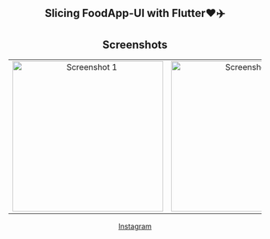 <center>

## Slicing FoodApp-UI with Flutter❤️✈️

<h2><i class="fab fa-instagram"></i> Screenshots <i class="fas fa-camera"></i></h2>

<table>
  <tr>
    <td align="center"><img src="https://i.postimg.cc/1tdGgXxv/Screenshot-2023-06-26-at-08-42-55.png" alt="Screenshot 1" width="300"></td>
    <td align="center"><img src="https://i.postimg.cc/kD3WcHg8/Screenshot-2023-06-26-at-08-42-57.png" alt="Screenshot 1" width="300"></td>
    
  </tr>
  
</table>

[<i class="fab fa-instagram"></i> Instagram](https://www.instagram.com/p/Ctwf9mNBdWn/)

</center>


